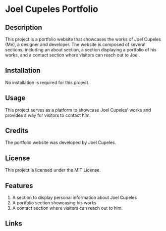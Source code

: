 # Joel Cupeles Portfolio

## Description
This project is a portfolio website that showcases the works of Joel Cupeles (Me), a designer and developer. The website is composed of several sections, including an about  section, a section displaying a portfolio of his works, and a contact section where visitors can reach out to Joel.

## Installation
No installation is required for this project.

## Usage
This project serves as a platform to showcase Joel Cupeles' works and provides a way for visitors to contact him.

## Credits
The portfolio website was developed by Joel Cupeles.

## License
This project is licensed under the MIT License.

## Features
1. A section to display personal information about Joel Cupeles
2. A portfolio section showcasing his works
3. A contact section where visitors can reach out to him.

## Links

